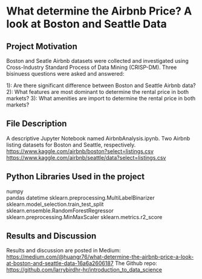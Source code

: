# What determine the Airbnb Price? A look at Boston and Seattle Data

## Project Motivation

Boston and Seatle Airbnb datasets were collected and investigated using Cross-Industry Standard Process of Data Mining (CRISP-DM). Three bisinuess questions were asked and answered: <br>

1): Are there significant difference between Boston and Seattle Airbnb data?
2): What features are most dominant to determine the rental price in both markets?
3): What amenities are import to determine the rental price in both markets?

## File Description
A descriptive Jupyter Notebook named AirbnbAnalysis.ipynb. 
Two Airbnb listing datasets for Boston and Seattle, respectively. 
https://www.kaggle.com/airbnb/boston?select=listings.csv
https://www.kaggle.com/airbnb/seattle/data?select=listings.csv

## Python Libraries Used in the project
numpy<br>
pandas
datetime
sklearn.preprocessing.MultiLabelBinarizer
sklearn.model_selection.train_test_split
sklearn.ensemble.RandomForestRegressor
sklearn.preprocessing.MinMaxScaler
sklearn.metrics.r2_score


## Results and Discussion
Results and discussion are posted in Medium: https://medium.com/@huangr76/what-determine-the-airbnb-price-a-look-at-boston-and-seattle-data-16a6a2606187
The Github repo: https://github.com/larrybirdhr-hr/introduction_to_data_science